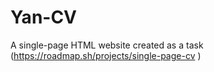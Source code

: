 # Yan-CV
A single-page HTML website created as a task (https://roadmap.sh/projects/single-page-cv )
